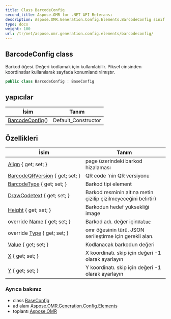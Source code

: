 ```yaml
---
title: Class BarcodeConfig
second_title: Aspose.OMR for .NET API Referansı
description: Aspose.OMR.Generation.Config.Elements.BarcodeConfig sınıf. Barkod öğesi. Değeri kodlamak için kullanılabilir. Piksel cinsinden koordinatlar kullanılarak sayfada konumlandırılmıştır.
type: docs
weight: 100
url: /tr/net/aspose.omr.generation.config.elements/barcodeconfig/
---
```

## BarcodeConfig class

Barkod öğesi. Değeri kodlamak için kullanılabilir. Piksel cinsinden koordinatlar kullanılarak sayfada konumlandırılmıştır.

```csharp
public class BarcodeConfig : BaseConfig
```

## yapıcılar

| İsim | Tanım |
| --- | --- |
| [BarcodeConfig](barcodeconfig/)() | Default_Constructor |

## Özellikleri

| İsim | Tanım |
| --- | --- |
| [Align](../../aspose.omr.generation.config.elements/barcodeconfig/align/) { get; set; } | page üzerindeki barkod hizalaması |
| [BarcodeQRVersion](../../aspose.omr.generation.config.elements/barcodeconfig/barcodeqrversion/) { get; set; } | QR code 'nin QR versiyonu |
| [BarcodeType](../../aspose.omr.generation.config.elements/barcodeconfig/barcodetype/) { get; set; } | Barkod tipi element |
| [DrawCodetext](../../aspose.omr.generation.config.elements/barcodeconfig/drawcodetext/) { get; set; } | Barkod resminin altına metin çizilip çizilmeyeceğini belirtir) |
| [Height](../../aspose.omr.generation.config.elements/barcodeconfig/height/) { get; set; } | Barkodun hedef yüksekliği image |
| override [Name](../../aspose.omr.generation.config.elements/barcodeconfig/name/) { get; set; } | Barkod adı. değer için[`Value`](./value/) |
| override [Type](../../aspose.omr.generation.config.elements/barcodeconfig/type/) { get; set; } | omr öğesinin türü. JSON serileştirme için gerekli alan. |
| [Value](../../aspose.omr.generation.config.elements/barcodeconfig/value/) { get; set; } | Kodlanacak barkodun değeri |
| [X](../../aspose.omr.generation.config.elements/barcodeconfig/x/) { get; set; } | X koordinatı. skip için değeri -1 olarak ayarlayın |
| [Y](../../aspose.omr.generation.config.elements/barcodeconfig/y/) { get; set; } | Y koordinatı. skip için değeri -1 olarak ayarlayın |

### Ayrıca bakınız

* class [BaseConfig](../../aspose.omr.generation.config/baseconfig/)
* ad alanı [Aspose.OMR.Generation.Config.Elements](../../aspose.omr.generation.config.elements/)
* toplantı [Aspose.OMR](../../)


